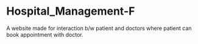# Hospital_Management-F
 A website made for interaction b/w patient and doctors where patient can book appointment with doctor.
